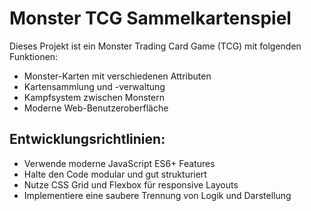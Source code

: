 <!-- Use this file to provide workspace-specific custom instructions to Copilot. For more details, visit https://code.visualstudio.com/docs/copilot/copilot-customization#_use-a-githubcopilotinstructionsmd-file -->

# Monster TCG Sammelkartenspiel

Dieses Projekt ist ein Monster Trading Card Game (TCG) mit folgenden Funktionen:
- Monster-Karten mit verschiedenen Attributen
- Kartensammlung und -verwaltung
- Kampfsystem zwischen Monstern
- Moderne Web-Benutzeroberfläche

## Entwicklungsrichtlinien:
- Verwende moderne JavaScript ES6+ Features
- Halte den Code modular und gut strukturiert
- Nutze CSS Grid und Flexbox für responsive Layouts
- Implementiere eine saubere Trennung von Logik und Darstellung
